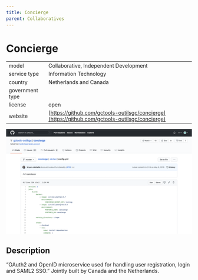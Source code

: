 ```yaml
---
title: Concierge
parent: Collaboratives
---
```


# Concierge

|                   |                                          |
|:------------------|:-----------------------------------------|
| model             | Collaborative, Independent Development
| service type      | Information Technology
| country           | Netherlands and Canada
| government type   | 
| license           | open 
| website           | [https://github.com/gctools-outilsgc/concierge](https://github.com/gctools-outilsgc/concierge)

![concierge screenshot](images/concierge.png)

## Description

“OAuth2 and OpenID microservice used for handling user registration, login and SAML2 SSO.” Jointly built by Canada and the Netherlands.
